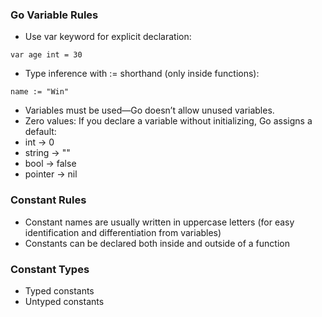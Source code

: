 ### Go Variable Rules
- Use var keyword for explicit declaration:
```
var age int = 30
```
- Type inference with := shorthand (only inside functions):
```
name := "Win"
```
- Variables must be used—Go doesn’t allow unused variables.
- Zero values: If you declare a variable without initializing, Go assigns a default:
 - int → 0
 - string → ""
 - bool → false
 - pointer → nil

### Constant Rules
 - Constant names are usually written in uppercase letters (for easy identification and differentiation from variables)
 - Constants can be declared both inside and outside of a function
### Constant Types
- Typed constants
- Untyped constants